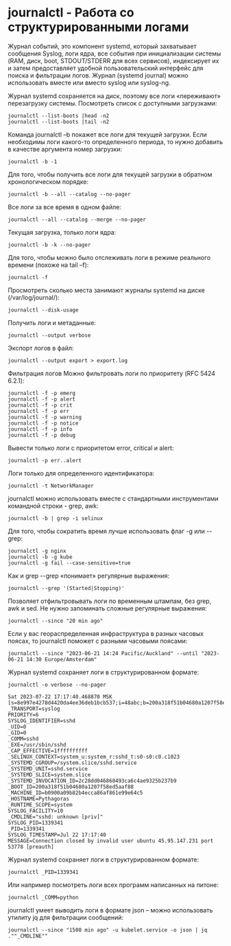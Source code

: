 # journalctl - Работа со структурированными логами

Журнал событий, это компонент systemd, который захватывает сообщения Syslog, логи ядра, все события при инициализации системы (RAM, диск, boot, STDOUT/STDERR для всех сервисов), индексирует их и затем предоставляет удобной пользовательский интерфейс для поиска и фильтрации логов. Журнал (systemd journal) можно использовать вместе или вместо syslog или syslog-ng.

Журнал systemd сохраняется на диск, поэтому все логи «переживают» перезагрузку системы. Посмотреть список с доступными загрузками:
```
journalctl --list-boots |head -n2
journalctl --list-boots |tail -n2
```

Команда journalctl –b покажет все логи для текущей загрузки. Если необходимы логи какого-то определенного периода, то нужно добавить в качестве аргумента номер загрузки:
```
journalctl -b -1
```

Для того, чтобы получить все логи для текущей загрузки в обратном хронологическом порядке:
```
journalctl -b --all --catalog --no-pager
```

Все логи за все время в одном файле:
```
journalctl --all --catalog --merge --no-pager
```

Текущая загрузка, только логи ядра:
```
journalctl -b -k --no-pager
```

Для того, чтобы можно было отслеживать логи в режиме реального времени (похоже на tail –f):
```
journalctl -f
```

Просмотреть сколько места занимают журналы systemd на диске (/var/log/journal/):
```
journalctl --disk-usage
```

Получить логи и метаданные:
```
journalctl --output verbose
```
Экспорт логов в файл:
```
journalctl --output export > export.log
```

Фильтрация логов
Можно фильтровать логи по приоритету (RFC 5424 6.2.1):
```
journalctl -f -p emerg
journalctl -f -p alert
journalctl -f -p crit
journalctl -f -p err
journalctl -f -p warning
journalctl -f -p notice
journalctl -f -p info
journalctl -f -p debug
```

Вывести только логи c приоритетом error, critical и alert:
```
journalctl -p err..alert
```

Логи только для определенного идентификатора:
```
journalctl -t NetworkManager
```

journalctl можно использовать вместе с стандартными инструментами командной строки - grep, awk:
```
journalctl -b | grep -i selinux
```

Для того, чтобы сократить время лучше использовать флаг -g или --grep:
```
journalctl -g nginx
journalctl -b -g kube
journalctl -g fail --case-sensitive=true
```

Как и grep --grep «понимает» регулярные выражения:
```
journalctl --grep '(Started|Stopping)'
```

Позволяет отфильтровывать логи по временным штампам, без grep, awk и sed. Не нужно запоминать сложные регулярные выражения:
```
journalctl --since "20 min ago"
```
Если у вас геораспределенная инфраструктура в разных часовых поясах, то journalctl поможет с разными часовыми поясами:
```
journalctl --since "2023-06-21 14:24 Pacific/Auckland" --until "2023-06-21 14:30 Europe/Amsterdam"
```

Журнал systemd сохраняет логи в структурированном формате:
```
journalctl -o verbose --no-pager
```
```
Sat 2023-07-22 17:17:40.468870 MSK [s=8e997e4278d4420da4ee36deb1bcb537;i=48abc;b=200a318f51b04680a1207f58ed5aaf88;m=2199c4e719;t=601140b4770a0;x=59dabeebe46afe51]
_TRANSPORT=syslog
PRIORITY=6
SYSLOG_IDENTIFIER=sshd
_UID=0
_GID=0
_COMM=sshd
_EXE=/usr/sbin/sshd
_CAP_EFFECTIVE=1ffffffffff
_SELINUX_CONTEXT=system_u:system_r:sshd_t:s0-s0:c0.c1023
_SYSTEMD_CGROUP=/system.slice/sshd.service
_SYSTEMD_UNIT=sshd.service
_SYSTEMD_SLICE=system.slice
_SYSTEMD_INVOCATION_ID=2c28dd046868493ca6c4ae9325b237b9
_BOOT_ID=200a318f51b04680a1207f58ed5aaf88
_MACHINE_ID=b0900a09b82b4ecca86af861e99e64c5
_HOSTNAME=Pythagoras
_RUNTIME_SCOPE=system
SYSLOG_FACILITY=10
_CMDLINE="sshd: unknown [priv]"
SYSLOG_PID=1339341
_PID=1339341
SYSLOG_TIMESTAMP=Jul 22 17:17:40
MESSAGE=Connection closed by invalid user ubuntu 45.95.147.231 port 53778 [preauth]
```
Журнал systemd сохраняет логи в структурированном формате:
```
journalctl _PID=1339341
```

Или например посмотреть логи всех программ написанных на питоне:
```
journalctl _COMM=python
```

journalctl умеет выводить логи в формате json – можно использовать утилиту jq для фильтрации сообщений:
```
journalctl --since "1500 min ago" -u kubelet.service -o json | jq .""_CMDLINE""
```

